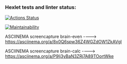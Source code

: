 ### Hexlet tests and linter status:
[![Actions Status](https://github.com/ViVaLaFlame/frontend-project-44/actions/workflows/hexlet-check.yml/badge.svg)](https://github.com/ViVaLaFlame/frontend-project-44/actions)

[![Maintainability](https://api.codeclimate.com/v1/badges/f5241768384501b1f8e1/maintainability)](https://codeclimate.com/github/ViVaLaFlame/frontend-project-44/maintainability)

ASCIINEMA screencapture brain-even ----> https://asciinema.org/a/8x0Q6spw36Z4WGZdOW1ZkAVgI

ASCIINEMA screencapture brain-calc ----> https://asciinema.org/a/P9lj3yBaN3ZRj7A89TOortWke